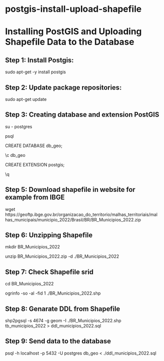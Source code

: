 # postgis-install-upload-shapefile
# Installing PostGIS and Uploading Shapefile Data to the Database

<h2>Step 1: Install Postgis:</h2>
<p>sudo apt-get -y install postgis </p>

<h2>Step 2: Update package repositories:</h2> 
<p>sudo apt-get update</p>

<h2>Step 3: Creating database and extension PostGIS</h2>
<p>su - postgres</p>
<p>psql</p>
<p>CREATE DATABASE db_geo; </p>
<p>\c db_geo </p>
<p>CREATE EXTENSION postgis; </p>
<p>\q</p>

<h2> Step 5: Download shapefile in website for example from IBGE </h2>
<p>wget https://geoftp.ibge.gov.br/organizacao_do_territorio/malhas_territoriais/malhas_municipais/municipio_2022/Brasil/BR/BR_Municipios_2022.zip</p>

<h2>Step 6: Unzipping Shapefile</h2>
<p>mkdir BR_Municipios_2022</p>
<p>unzip BR_Municipios_2022.zip -d ./BR_Municipios_2022</p>

<h2>Step 7: Check Shapefile srid</h2>
<p>cd BR_Municipios_2022</p>
<p>ogrinfo -so -al -fid 1 ./BR_Municipios_2022.shp</p>

<h2>Step 8: Genarate DDL from Shapefile</h2>
<p>shp2pgsql -s 4674  -g geom -I ./BR_Municipios_2022.shp tb_municipios_2022 > ddl_municipios_2022.sql</p>

<h2>Step 9: Send data to the database</h2>
<p>psql -h localhost -p 5432 -U postgres db_geo < ./ddl_municipios_2022.sql</p>

